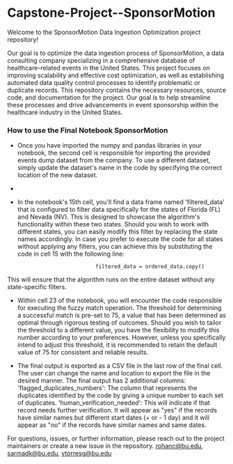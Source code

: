 # Capstone-Project--SponsorMotion
Welcome to the SponsorMotion Data Ingestion Optimization project repository! 

Our goal is to optimize the data ingestion process of SponsorMotion, a data consulting company specializing in a comprehensive database of healthcare-related events in the United States. This project focuses on improving scalability and effective cost optimization, as well as establishing automated data quality control processes to identify problematic or duplicate records. This repository contains the necessary resources, source code, and documentation for the project. Our goal is to help streamline these processes and drive advancements in event sponsorship within the healthcare industry in the United States. 

###  How to use the Final Notebook SponsorMotion

-  Once you have imported the numpy and pandas libraries in your notebook, the second cell is responsible for importing the provided events dump dataset from the company. To use a different dataset, simply update the dataset's name in the code by specifying the correct location of the new dataset.
-
- In the notebook's 15th cell, you'll find a data frame named 'filtered_data' that is configured to filter data specifically for the states of Florida (FL) and Nevada (NV). This is designed to showcase the algorithm's functionality within these two states. Should you wish to work with different states, you can easily modify this filter by replacing the state names accordingly.
In case you prefer to execute the code for all states without applying any filters, you can achieve this by substituting the code in cell 15 with the following line:

                               filtered_data = ordered_data.copy()

This will ensure that the algorithm runs on the entire dataset without any state-specific filters.

-  Within cell 23 of the notebook, you will encounter the code responsible for executing the fuzzy match operation. The threshold for determining a successful match is pre-set to 75, a value that has been determined as optimal through rigorous testing of outcomes. Should you wish to tailor the threshold to a different value, you have the flexibility to modify this number according to your preferences. However, unless you specifically intend to adjust this threshold, it is recommended to retain the default value of 75 for consistent and reliable results.

-  The final output is exported as a CSV file in the last row of the final cell. The user can change the name and location to export the file in the desired manner. The final output has 2 additional columns: 
'flagged_duplicates_numbers': The column that represents the duplicates identified by the code by giving a unique number to each set of duplicates.
'human_verification_needed':  This will indicate if that record needs further verification. It will appear as "yes" if the records have similar names but different start dates (+ or - 1 day) and it will appear as "no" if the records have similar names and same dates.

For questions, issues, or further information, please reach out to the project maintainers or create a new issue in the repository.
rohanc@bu.edu, sarmadk@bu.edu, vtorresg@bu.edu
